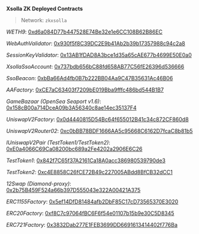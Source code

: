 __Xsolla ZK Deployed Contracts__
>Network: `zkxsolla`

*WETH9*: [0xd6a084D77b447528E74Be32e1e6CC108B62B86EC](https://xsollazk.com/explorer/address/0xd6a084D77b447528E74Be32e1e6CC108B62B86EC)


*WebAuthValidator*: [0x930f5f8C39DC2E9b41Ab2b39b17357988c94c2a8](https://xsollazk.com/explorer/address/0x930f5f8C39DC2E9b41Ab2b39b17357988c94c2a8)


*SessionKeyValidator*: [0x13AB1fDAD8A3bce1d35a65cAE677b4699E50E0a0](https://xsollazk.com/explorer/address/0x13AB1fDAD8A3bce1d35a65cAE677b4699E50E0a0)


*XsollaSsoAccount*: [0x737bdb656bC88fd658AB77C56fE26396d536666](https://xsollazk.com/explorer/address/0x737bdb656bC88fd658AB77C56fE26396d536666)


*SsoBeacon*: [0xbBa66Ad4fb0B7b222BB04Aa9C47B35631Ac46B06](https://xsollazk.com/explorer/address/0xbBa66Ad4fb0B7b222BB04Aa9C47B35631Ac46B06)


*AAFactory*: [0xCE7aC63403f7209bE019Bba9fffc486bd544B1B7](https://xsollazk.com/explorer/address/0xCE7aC63403f7209bE019Bba9fffc486bd544B1B7)


*GameBazaar (OpenSea Seaport v1.6)*: [0x158cB00a714DceA09b3A56340c8ae14ec35137F4](https://xsollazk.com/explorer/address/0x158cB00a714DceA09b3A56340c8ae14ec35137F4)


*UniswapV2Factory*: [0x0d4440815D54Bc64f655012B41c34c872CF860d8](https://xsollazk.com/explorer/address/0x0d4440815D54Bc64f655012B41c34c872CF860d8)


*UniswapV2Router02*: [0xc0bBB78BDF1666AA5c95668C6162D7fcaC8b81b5](https://xsollazk.com/explorer/address/0xc0bBB78BDF1666AA5c95668C6162D7fcaC8b81b5)


*IUniswapV2Pair (TestToken1/TestToken2)*: [0xE0a4066C69Ca08200bc689a2Fe4202a2906E6C26](https://xsollazk.com/explorer/address/0xE0a4066C69Ca08200bc689a2Fe4202a2906E6C26)


*TestToken1*: [0x842f7C65f37A2161Ca18A0acc386980539790de3](https://xsollazk.com/explorer/address/0x842f7C65f37A2161Ca18A0acc386980539790de3)


*TestToken2*: [0xc4E8858C26fCE72B49c227005ABdd8BfCB32dCC1](https://xsollazk.com/explorer/address/0xc4E8858C26fCE72B49c227005ABdd8BfCB32dCC1)


*12Swap (Diamond-proxy)*: [0x2b75B459F524a66b397D555043e322A00421A375](https://xsollazk.com/explorer/address/0x2b75B459F524a66b397D555043e322A00421A375)


*ERC1155Factory*: [0x5ef14DfD81484afb2DbF85C17cD73565370E3020](https://xsollazk.com/explorer/address/0x5ef14DfD81484afb2DbF85C17cD73565370E3020)


*ERC20Factory*: [0xf8C7c97064fBC6F6f54e01107b15b9e30C5D8345](https://xsollazk.com/explorer/address/0xf8C7c97064fBC6F6f54e01107b15b9e30C5D8345)


*ERC721Factory*: [0x3832Dab277E1FEB3699DD6691613414402f776Ba](https://xsollazk.com/explorer/address/0x3832Dab277E1FEB3699DD6691613414402f776Ba)


